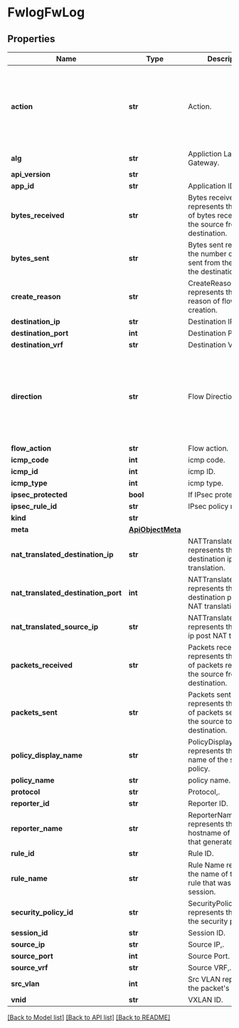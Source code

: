 # FwlogFwLog

## Properties
Name | Type | Description | Notes
------------ | ------------- | ------------- | -------------
**action** | **str** | Action. | [optional]  if omitted the server will use the default value of "allow"
**alg** | **str** | Appliction Layer Gateway. | [optional] 
**api_version** | **str** |  | [optional] 
**app_id** | **str** | Application ID. | [optional] 
**bytes_received** | **str** | Bytes received represents the number of bytes received at the source from the destination. | [optional] 
**bytes_sent** | **str** | Bytes sent represents the number of bytes sent from the source to the destination. | [optional] 
**create_reason** | **str** | CreateReason represents the specific reason of flow&#39;s creation. | [optional] 
**destination_ip** | **str** | Destination IP. | [optional] 
**destination_port** | **int** | Destination Port. | [optional] 
**destination_vrf** | **str** | Destination VRF,. | [optional] 
**direction** | **str** | Flow Direction. | [optional]  if omitted the server will use the default value of "from-host"
**flow_action** | **str** | Flow action. | [optional] 
**icmp_code** | **int** | icmp code. | [optional] 
**icmp_id** | **int** | icmp ID. | [optional] 
**icmp_type** | **int** | icmp type. | [optional] 
**ipsec_protected** | **bool** | If IPsec protected. | [optional] 
**ipsec_rule_id** | **str** | IPsec policy rule ID. | [optional] 
**kind** | **str** |  | [optional] 
**meta** | [**ApiObjectMeta**](ApiObjectMeta.md) |  | [optional] 
**nat_translated_destination_ip** | **str** | NATTranslatedDestIP represents the destination ip post NAT translation. | [optional] 
**nat_translated_destination_port** | **int** | NATTranslatedDestPort represents the destination port post NAT translation. | [optional] 
**nat_translated_source_ip** | **str** | NATTranslatedSrcIP represents the source ip post NAT translation. | [optional] 
**packets_received** | **str** | Packets received represents the number of packets received at the source from the destination. | [optional] 
**packets_sent** | **str** | Packets sent represents the number of packets sent from the source to the destination. | [optional] 
**policy_display_name** | **str** | PolicyDisplayName represents the display name of the security policy. | [optional] 
**policy_name** | **str** | policy name. | [optional] 
**protocol** | **str** | Protocol,. | [optional] 
**reporter_id** | **str** | Reporter ID. | [optional] 
**reporter_name** | **str** | ReporterName represents the name or hostname of the DSM that generated the log. | [optional] 
**rule_id** | **str** | Rule ID. | [optional] 
**rule_name** | **str** | Rule Name represents the name of the firewall rule that was hit by this session. | [optional] 
**security_policy_id** | **str** | SecurityPolicyID represents the UUID of the security policy. | [optional] 
**session_id** | **str** | Session ID. | [optional] 
**source_ip** | **str** | Source IP,. | [optional] 
**source_port** | **int** | Source Port. | [optional] 
**source_vrf** | **str** | Source VRF,. | [optional] 
**src_vlan** | **int** | Src VLAN represents the packet&#39;s VLAN tag. | [optional] 
**vnid** | **str** | VXLAN ID. | [optional] 

[[Back to Model list]](../README.md#documentation-for-models) [[Back to API list]](../README.md#documentation-for-api-endpoints) [[Back to README]](../README.md)


